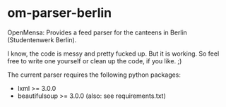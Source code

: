 om-parser-berlin
================

OpenMensa: Provides a feed parser for the canteens in Berlin (Studentenwerk Berlin).

I know, the code is messy and pretty fucked up. But it is working. So feel free to write one yourself or clean up the code, if you like. ;)

The current parser requires the following python packages:
- lxml >= 3.0.0
- beautifulsoup >= 3.0.0
(also: see requirements.txt)
